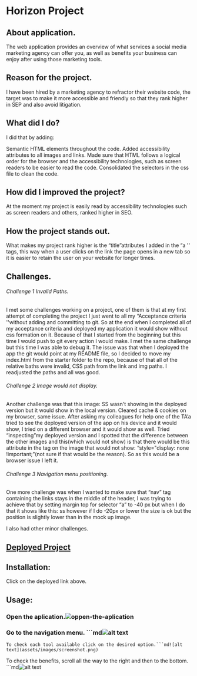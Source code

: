 # Horizon Project

## About application.

The web application provides an overview of what services a social media marketing agency can offer you, as well as benefits your business can enjoy after using those marketing tools.


## Reason for the project.

I have been hired by a marketing agency to refractor their website code, the target was to make it more accessible and friendly so that they rank higher in SEP and also avoid litigation.

## What did I do?

I did that by adding:

Semantic HTML elements throughout the code.
Added accessibility attributes to all images and links.
Made sure that HTML follows a logical order for the browser and the accessibility technologies, such as screen readers to be easier to read the code.
Consolidated the selectors in the css file to clean the code.

## How did I improved the project?

At the moment my project is easily read by accessibility technologies such as screen readers and others, ranked higher in SEO.

## How the project stands out.

What makes my project rank higher is the “title”attributes I added in the “a '' tags, this way when a user clicks on the link the page opens in a new tab so it is easier to retain the user on your website for longer times.

## Challenges.

###### Challenge 1 Invalid Paths.

I met some challenges working on a project, one of them is that at my first attempt of completing the project I just went to all my “Acceptance criteria ''without adding and committing to git. So at the end when I completed all of my acceptance criteria and deployed my application it would show without css formation on it. Because of that I started from the beginning but this time I would push to git every action I would make.
I met the same challenge but this time I was able to debug it.  The issue was that when I deployed the app the git would point at my README file, so I decided to move my index.html from the starter folder to the repo, because of that all of the relative baths were invalid, CSS path from the link and img paths. I readjusted the paths and all was good.

###### Challenge 2 Image would not display.

Another challenge was that this image: SS wasn't showing in the deployed version but it would show in the local version. Cleared cache & cookies on my browser, same issue. After asking my colleagues for help one of the TA’a tried to see the deployed version of the app on his device and it would show, I tried on a different browser and it would show as well.
Tried “inspecting”my deployed version and I spotted that the difference between the other images and this(which would not show) is that there would be this attribute in the tag on the image that would not show: “style="display: none !important;”(not sure if that would be the reason). So as this would be a browser issue I left it.

###### Challenge 3 Navigation menu positioning.

One more challenge was when I wanted to make sure that “nav” tag containing the links stays in the middle of the header, I was trying to achieve that by setting margin top for selector “a” to -40 px but when I do that it shows like this: ss  however if I do -20px or lower the size is ok but the position is slightly lower than in the mock up image.

I also had other minor challenges.

## [Deployed Project](https://webarchitect89.github.io/Horiseon-Project/)

## Installation:

Click on the deployed link above.
 
## Usage:

### Open the aplication.![oppen-the-aplication](https://user-images.githubusercontent.com/116027529/204500253-86a6e7ac-0b43-4e22-8cb2-dc56409f2e47.png)


### Go to the navigation menu. ```md![alt text](assets/images/screenshot.png)
```
To check each tool available click on the desired option.```md![alt text](assets/images/screenshot.png)
```
To check the benefits, scroll all the way to the right and then to the bottom. ```md![alt text](assets/images/screenshot.png)
```
